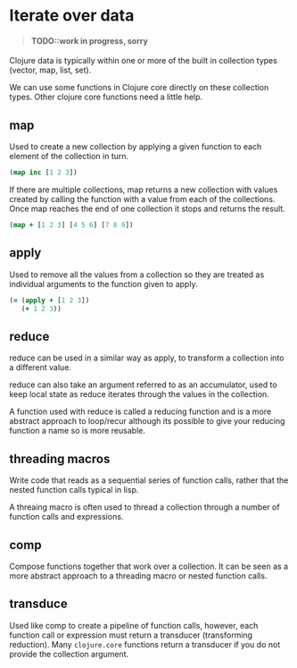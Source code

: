 # Iterate over data

> #### TODO::work in progress, sorry

Clojure data is typically within one or more of the built in collection types (vector, map, list, set).

We can use some functions in Clojure core directly on these collection types.  Other clojure core functions need a little help.


## map
Used to create a new collection by applying a given function to each element of the collection in turn.

```clojure
(map inc [1 2 3])
```

If there are multiple collections, map returns a new collection with values created by calling the function with a value from each of the collections.  Once map reaches the end of one collection it stops and returns the result.

```clojure
(map + [1 2 3] [4 5 6] [7 8 9])
```

## apply
Used to remove all the values from a collection so they are treated as individual arguments to the function given to apply.

```clojure
(= (apply + [1 2 3])
   (+ 1 2 3))
```

## reduce
reduce can be used in a similar way as apply, to transform a collection into a different value.

reduce can also take an argument referred to as an accumulator, used to keep local state as reduce iterates through the values in the collection.

A function used with reduce is called a reducing function and is a more abstract approach to loop/recur although its possible to give your reducing function a name so is more reusable.


## threading macros
Write code that reads as a sequential series of function calls, rather that the nested function calls typical in lisp.

A threaing macro is often used to thread a collection through a number of function calls and expressions.


## comp
Compose functions together that work over a collection.  It can be seen as a more abstract approach to a threading macro or nested function calls.

## transduce
Used like comp to create a pipeline of function calls, however, each function call or expression must return a transducer (transforming reduction).  Many `clojure.core` functions return a transducer if you do not provide the collection argument.
